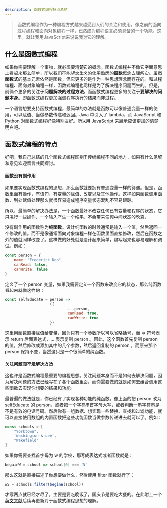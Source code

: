 ```yaml
---
description: 函数式编程特点总结
---
```

> 函数式编程作为一种编程方式越来越受到人们的关注和使用，像之前的面向过程编程和面向对象编程一样，已然成为编程语言必须具备的一个功能。这里，就让我用JavaScript来说说我对它的理解。

## 什么是函数式编程
如果你需要理解一个事物，就必须要清楚它的概念。函数式编程并不像它字面意思上看起来那么简单，所以我们不能望文生义的使用熟悉的**函数**概念去理解它。虽然**函数式**的基本元素依然是函数，但它更多的是作为一种思想理念而存在的。和过程编程、面向对象编程一样，函数式编程也同样是为了解决程序问题而生的。但是，前俩个更多的关注于**问题解决的过程方法**，而函数式编程更多的关注于**要解决的问题本身**。即函数式编程更加强调程序执行的结果而非过程。

一个语言想要支持函数式编程，最简单的办法就是函数可以像普通变量一样的使用，可以赋值、当做参数传递和返回。Java 中引入了 lambda，而 JavaScript 和 Python 对函数式编程好像特别友好。所以用 JavaScript 来展示应该更加的清楚明白吧。

## 函数式编程的特点
好吧，我自己总结的几个函数式编程区别于传统编程不同的地方，如果有什么见解和意见欢迎留言共同探讨。

#### 函数没有副作用
如果要实现函数式编程的思想，那么函数就要拥有普通变量一样的待遇。但是，函数里面有操作，有语句，有变量的赋值、改变以及其他操作。这样如果函数调用函数、到处赋值处理那么就很容易造成程序变量状态混乱不容易跟踪。

所以，最简单的解决办法是，一个函数最好不改变任何已有变量和程序的状态，它只进行一些操作，一个输入产生一个结果。不会带来任何中间状态的改变。

没有副作用的函数称为**纯函数**。设计纯函数的时候通常是输入一个值，然后返回一个修改的值。而不是像通常面向对象编程一样在函数里面直接修改，然后在函数之外的值就同样改变了。这样做的好处就是设计起来简单，编写起来也容易理解和调试。例如：

```javascript
const person = {
	name: "Frederick Doo",
	canRead: false,
	canWrite: false
}
```

定义了一个 person 变量，如果我需要定义一个函数来改变它的状态，那么纯函数看起来就像这样的：

```javascript
const selfEducate = person => 
					({
							...person,
							canRead: true,
							canWrite: true
					})
```

这里用函数直接赋值给变量，因为只有一个参数所以可以省略括号，而 => 符号表示 return 后面表达式，... 表示复制 person 。因此，这个函数首先复制 person 的值，然后修改或添加其中的几个参数，然后返回复制的 person ，而原来那个 person 保持不变，当然这只是一个很简单的纯函数。

#### 关注问题而不是解决方法
这也许是函数式编程最重要的编程思想。关注问题本身而不是如何去解决问题，因为解决问题的方法已经写在了各个函数里面，而你需要做的就是如何去组合调用这些函数去实现你想要的结果和功能。

最普遍的做法就是，你已经有了实现各种功能的纯函数。像上面的把 person 改为 selfEducate 的 person，或者把一个字符串首字母大写，或者判断一串字符串是不是有效的电话号码。然后你有一组数据，想实现一些替换、查找和过滤功能，就可以直接使用数组的内置函数把这些功能函数当做参数传递进去就可以了。例如：

```javascript
const schools = [
	"Yorktown",
	"Washington & Lee",
	"Wakefield"
]
```

如果你需要查找首字母为 w 的学校，那写成表达式或者函数就是：

```javascript
begainW = school => school[0] === 'W'
```

那么这就是直接描述了你想要做什么，然后使用 filter 函数就行了：

```javascript
wS = schools.filter(beginW(school))
```

才写两点就已经才尽了，主要是要吃晚饭了，国庆节是要吃大餐的。在此附上一个[英文文献](/assets/books/lambda_calculus_timeline.pdf)后续再更新对于函数式编程思想的理解。
